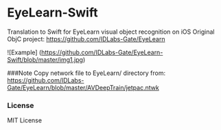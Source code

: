 # EyeLearn-Swift
Translation to Swift for EyeLearn visual object recognition on iOS
Original ObjC project:
https://github.com/IDLabs-Gate/EyeLearn

![Example] (https://github.com/IDLabs-Gate/EyeLearn-Swift/blob/master/img1.jpg)

###Note
Copy network file to EyeLearn/ directory from:
https://github.com/IDLabs-Gate/EyeLearn/blob/master/AVDeepTrain/jetpac.ntwk

### License
MIT License
